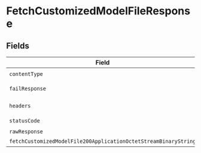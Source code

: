 # FetchCustomizedModelFileResponse


## Fields

| Field                                                           | Type                                                            | Required                                                        | Description                                                     |
| --------------------------------------------------------------- | --------------------------------------------------------------- | --------------------------------------------------------------- | --------------------------------------------------------------- |
| `contentType`                                                   | *string*                                                        | :heavy_check_mark:                                              | N/A                                                             |
| `failResponse`                                                  | [shared.FailResponse](../../models/shared/failresponse.md)      | :heavy_minus_sign:                                              | Bad Request                                                     |
| `headers`                                                       | Record<string, *string*[]>                                      | :heavy_minus_sign:                                              | N/A                                                             |
| `statusCode`                                                    | *number*                                                        | :heavy_check_mark:                                              | N/A                                                             |
| `rawResponse`                                                   | [AxiosResponse>](https://axios-http.com/docs/res_schema)        | :heavy_minus_sign:                                              | N/A                                                             |
| `fetchCustomizedModelFile200ApplicationOctetStreamBinaryString` | *Uint8Array*                                                    | :heavy_minus_sign:                                              | N/A                                                             |